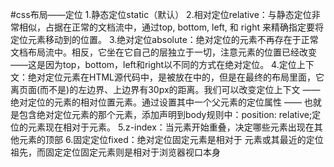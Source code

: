 #css布局——定位
1.静态定位static（默认）
2.相对定位relative：与静态定位非常相似，占据在正常的文档流中，通过top, bottom, left, 和 right 来精确指定要将定位元素移动到的位置。
3.绝对定位absolute：绝对定位的元素不再存在于正常文档布局流中。相反，它坐在它自己的层独立于一切，注意元素的位置已经改变——这是因为top，bottom，left和right以不同的方式在绝对定位。
4.定位上下文：绝对定位元素在HTML源代码中，是被放在<body>中的，但是在最终的布局里面，它离页面(而不是<body>)的左边界、上边界有30px的距离。我们可以改变定位上下文 —— 绝对定位的元素的相对位置元素。通过设置其中一个父元素的定位属性 —— 也就是包含绝对定位元素的那个元素，添加声明到body规则中：position: relative;定位的元素现在相对于<body>元素。
5.z-index：当元素开始重叠，决定哪些元素出现在其他元素的顶部
6.固定定位fixed：绝对定位固定元素是相对于 <html> 元素或其最近的定位祖先，而固定定位固定元素则是相对于浏览器视口本身


